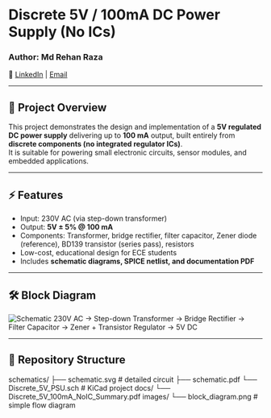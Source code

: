 # Discrete 5V / 100mA DC Power Supply (No ICs)

### Author: Md Rehan Raza  
📌 [LinkedIn](https://www.linkedin.com/in/md-rehan-raza-323763236/) | [Email](mailto:khanrehan94407@gmail.com)

---

## 📖 Project Overview
This project demonstrates the design and implementation of a **5V regulated DC power supply** delivering up to **100 mA** output, built entirely from **discrete components (no integrated regulator ICs)**.  
It is suitable for powering small electronic circuits, sensor modules, and embedded applications.

---

## ⚡ Features
- Input: 230V AC (via step-down transformer)  
- Output: **5V ± 5% @ 100 mA**  
- Components: Transformer, bridge rectifier, filter capacitor, Zener diode (reference), BD139 transistor (series pass), resistors  
- Low-cost, educational design for ECE students  
- Includes **schematic diagrams, SPICE netlist, and documentation PDF**

---

## 🛠️ Block Diagram
![Schematic](./schematics/schematic.png)
230V AC → Step-down Transformer → Bridge Rectifier → Filter Capacitor → Zener + Transistor Regulator → 5V DC

---

## 📂 Repository Structure
schematics/
 ├── schematic.svg            # detailed circuit
 ├── schematic.pdf
 └── Discrete_5V_PSU.sch      # KiCad project
docs/
 └── Discrete_5V_100mA_NoIC_Summary.pdf
images/
 └── block_diagram.png        # simple flow diagram

